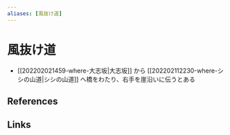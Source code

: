 ```yaml
---
aliases: [風抜け道]
---
```

# 風抜け道

- [[202202021459-where-大志坂|大志坂]] から [[202202112230-where-シシの山道|シシの山道]] へ橋をわたり、右手を崖沿いに伝うとある

## References



## Links



